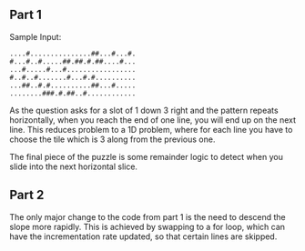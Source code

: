 ## Part 1

Sample Input:

```
....#...............##...#...#.
#...#..#.....##.##.#.##....#...
...#.....#...#.................
#..#..#.......#...#.#..........
...##..#.#..........##...#.....
........###.#.##..#............
```

As the question asks for a slot of 1 down 3 right and the pattern repeats horizontally, when you reach the end of one line, you will end up on the next line. This reduces problem to a 1D problem, where for each line you have to choose the tile which is 3 along from the previous one.

The final piece of the puzzle is some remainder logic to detect when you slide into the next horizontal slice.

## Part 2

The only major change to the code from part 1 is the need to descend the slope more rapidly. This is achieved by swapping to a for loop, which can have the incrementation rate updated, so that certain lines are skipped.
